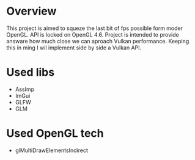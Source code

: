 # Overview
This project is aimed to squeze the last bit of fps possible form moder OpenGL. API is locked on OpenGL 4.6.
Project is intended to provide answare how much close we can aproach Vulkan performance. Keeping this in ming I wil implement side by side a Vulkan API.

# Used libs
- AssImp
- ImGui
- GLFW
- GLM

# Used OpenGL tech
- glMultiDrawElementsIndirect
